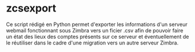 # zcsexport

Ce script rédigé en Python permet d'exporter les informations d'un serveur webmail fonctionnant sous Zimbra vers un ficier .csv afin de pouvoir faire un état des lieux des comptes présents sur ce serveur et éventuellement de le réutiliser dans le cadre d'une migration vers un autre serveur Zimbra.
